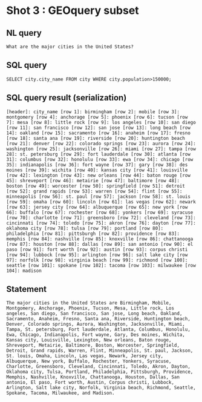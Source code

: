 # Shot 3 : GEOquery subset

## NL query

    What are the major cities in the United States?

## SQL query

    SELECT city.city_name FROM city WHERE city.population>150000;

## SQL query result (serialization)

    [header]: city_name [row 1]: birmingham [row 2]: mobile [row 3]: montgomery [row 4]: anchorage [row 5]: phoenix [row 6]: tucson [row 7]: mesa [row 8]: little rock [row 9]: los angeles [row 10]: san diego [row 11]: san francisco [row 12]: san jose [row 13]: long beach [row 14]: oakland [row 15]: sacramento [row 16]: anaheim [row 17]: fresno [row 18]: santa ana [row 19]: riverside [row 20]: huntington beach [row 21]: denver [row 22]: colorado springs [row 23]: aurora [row 24]: washington [row 25]: jacksonville [row 26]: miami [row 27]: tampa [row 28]: st. petersburg [row 29]: fort lauderdale [row 30]: atlanta [row 31]: columbus [row 32]: honolulu [row 33]: ewa [row 34]: chicago [row 35]: indianapolis [row 36]: fort wayne [row 37]: gary [row 38]: des moines [row 39]: wichita [row 40]: kansas city [row 41]: louisville [row 42]: lexington [row 43]: new orleans [row 44]: baton rouge [row 45]: shreveport [row 46]: metairie [row 47]: baltimore [row 48]: boston [row 49]: worcester [row 50]: springfield [row 51]: detroit [row 52]: grand rapids [row 53]: warren [row 54]: flint [row 55]: minneapolis [row 56]: st. paul [row 57]: jackson [row 58]: st. louis [row 59]: omaha [row 60]: lincoln [row 61]: las vegas [row 62]: newark [row 63]: jersey city [row 64]: albuquerque [row 65]: new york [row 66]: buffalo [row 67]: rochester [row 68]: yonkers [row 69]: syracuse [row 70]: charlotte [row 71]: greensboro [row 72]: cleveland [row 73]: cincinnati [row 74]: toledo [row 75]: akron [row 76]: dayton [row 77]: oklahoma city [row 78]: tulsa [row 79]: portland [row 80]: philadelphia [row 81]: pittsburgh [row 82]: providence [row 83]: memphis [row 84]: nashville [row 85]: knoxville [row 86]: chattanooga [row 87]: houston [row 88]: dallas [row 89]: san antonio [row 90]: el paso [row 91]: fort worth [row 92]: austin [row 93]: corpus christi [row 94]: lubbock [row 95]: arlington [row 96]: salt lake city [row 97]: norfolk [row 98]: virginia beach [row 99]: richmond [row 100]: seattle [row 101]: spokane [row 102]: tacoma [row 103]: milwaukee [row 104]: madison

## Statement

    The major cities in the United States are Birmingham, Mobile, Montgomery, Anchorage, Phoenix, Tucson, Mesa, Little rock, Los angeles, San diego, San francisco, San jose, Long beach, Oakland, Sacramento, Anaheim, Fresno, Santa ana, Riverside, Huntington beach, Denver, Colorado springs, Aurora, Washington, Jacksonville, Miami, Tampa, St. petersburg, Fort lauderdale, Atlanta, Columbus, Honolulu, Ewa, Chicago, Indianapolis, Fort wayne, Gary, Des moines, Wichita, Kansas city, Louisville, Lexington, New orleans, Baton rouge, Shreveport, Metairie, Baltimore, Boston, Worcester, Springfield, Detroit, Grand rapids, Warren, Flint, Minneapolis, St. paul, Jackson, St. louis, Omaha, Lincoln, Las vegas, Newark, Jersey city, Albuquerque, New york, Buffalo, Rochester, Yonkers, Syracuse, Charlotte, Greensboro, Cleveland, Cincinnati, Toledo, Akron, Dayton, Oklahoma city, Tulsa, Portland, Philadelphia, Pittsburgh, Providence, Memphis, Nashville, Knoxville, Chattanooga, Houston, Dallas, San antonio, El paso, Fort worth, Austin, Corpus christi, Lubbock, Arlington, Salt lake city, Norfolk, Virginia beach, Richmond, Seattle, Spokane, Tacoma, Milwaukee, and Madison.
